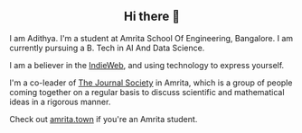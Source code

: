 <h2 align="center">
Hi there 👋
</h2>

I am Adithya. I'm a student at Amrita School Of Engineering, Bangalore. I am currently pursuing a B. Tech in AI And Data Science.  

I am a believer in the [IndieWeb](https://indieweb.org), and using technology to express yourself.

I'm a co-leader of [The Journal Society](https://jsoc.amrita.town) in Amrita, which is a group of people coming together on a regular basis to discuss scientific and mathematical ideas in a rigorous manner.

Check out [amrita.town](https://amrita.town) if you're an Amrita student.
